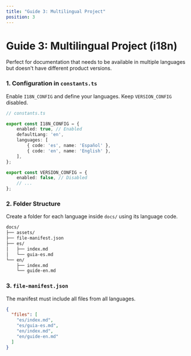 ```yaml
---
title: "Guide 3: Multilingual Project"
position: 3
---
```


# Guide 3: Multilingual Project (i18n)

Perfect for documentation that needs to be available in multiple languages but doesn't have different product versions.

### 1. Configuration in `constants.ts`

Enable `I18N_CONFIG` and define your languages. Keep `VERSION_CONFIG` disabled.

```typescript
// constants.ts

export const I18N_CONFIG = {
    enabled: true, // Enabled
    defaultLang: 'en',
    languages: [
        { code: 'es', name: 'Español' },
        { code: 'en', name: 'English' },
    ],
};

export const VERSION_CONFIG = {
    enabled: false, // Disabled
    // ...
};
```

### 2. Folder Structure

Create a folder for each language inside `docs/` using its language code.

```bash
docs/
├── assets/
├── file-manifest.json
├── es/
│   ├── index.md
│   └── guia-es.md
└── en/
    ├── index.md
    └── guide-en.md
```

### 3. `file-manifest.json`

The manifest must include all files from all languages.

```json
{
  "files": [
    "es/index.md",
    "es/guia-es.md",
    "en/index.md",
    "en/guide-en.md"
  ]
}
```

